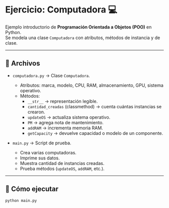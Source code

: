 # Ejercicio: Computadora 💻

Ejemplo introductorio de **Programación Orientada a Objetos (POO)** en Python.  
Se modela una clase `Computadora` con atributos, métodos de instancia y de clase.

---

## 📂 Archivos

- `computadora.py` → Clase `Computadora`.  
  - Atributos: marca, modelo, CPU, RAM, almacenamiento, GPU, sistema operativo.  
  - Métodos:
    - `__str__` → representación legible.  
    - `cantidad_creadas` (classmethod) → cuenta cuántas instancias se crearon.  
    - `updateOS` → actualiza sistema operativo.  
    - `PM` → agrega nota de mantenimiento.  
    - `addRAM` → incrementa memoria RAM.  
    - `getCapacity` → devuelve capacidad o modelo de un componente.  

- `main.py` → Script de prueba.  
  - Crea varias computadoras.  
  - Imprime sus datos.  
  - Muestra cantidad de instancias creadas.  
  - Prueba métodos (`updateOS`, `addRAM`, etc.).

---

## 🚀 Cómo ejecutar

```bash
python main.py
